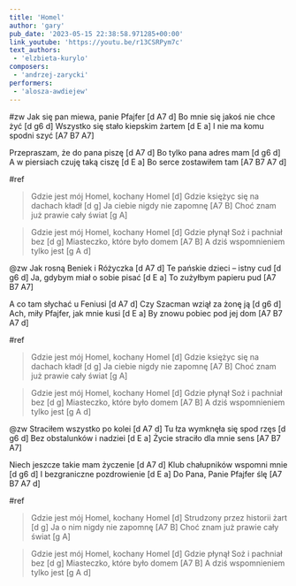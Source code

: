 ```yaml
---
title: 'Homel'
author: 'gary'
pub_date: '2023-05-15 22:38:58.971285+00:00'
link_youtube: 'https://youtu.be/r13CSRPym7c'
text_authors:
 - 'elzbieta-kurylo'
composers:
 - 'andrzej-zarycki'
performers:
 - 'alosza-awdiejew'
---
```


#zw
Jak się pan miewa, panie Pfajfer [d A7 d]
Bo mnie się jakoś nie chce żyć [d g6 d]
Wszystko się stało kiepskim żartem [d E a]
I nie ma komu spodni szyć [A7 B7 A7]

Przepraszam, że do pana piszę [d A7 d]
Bo tylko pana adres mam [d g6 d]
A w piersiach czuję taką ciszę [d E a]
Bo serce zostawiłem tam [A7 B7 A7 d]

#ref
>Gdzie jest mój Homel, kochany Homel [d]
>Gdzie księżyc się  na dachach kładł [d g]
>Ja ciebie nigdy nie zapomnę [A7 B]
>Choć znam już prawie cały świat [g A]

>Gdzie jest mój Homel, kochany Homel [d]
>Gdzie płynął Soż i pachniał bez [d g]
>Miasteczko, które było domem [A7 B]
>A dziś wspomnieniem tylko jest  [g A d]

@zw
Jak rosną Beniek i Różyczka [d A7 d]
Te pańskie dzieci – istny cud [d g6 d]
Ja, gdybym miał o sobie pisać [d E a]
To zużyłbym papieru pud [A7 B7 A7]

A co tam słychać u Feniusi [d A7 d]
Czy Szacman wziął za żonę ją [d g6 d]
Ach, miły Pfajfer, jak mnie kusi [d E a]
By znowu pobiec pod jej dom [A7 B7 A7 d]

#ref
>Gdzie jest mój Homel, kochany Homel [d]
>Gdzie księżyc się na dachach kładł [d g]
>Ja ciebie nigdy nie zapomnę [A7 B]
>Choć znam już prawie cały świat [g A]

>Gdzie jest mój Homel, kochany Homel [d]
>Gdzie płynął Soż i pachniał bez [d g]
>Miasteczko, które było domem [A7 B]
>A dziś wspomnieniem tylko jest  [g A d]

@zw
Straciłem wszystko po kolei [d A7 d]
Tu łza wymknęła się spod rzęs [d g6 d]
Bez obstalunków i nadziei [d E a]
Życie straciło dla mnie sens [A7 B7 A7]

Niech jeszcze takie mam życzenie [d A7 d]
Klub chałupników wspomni mnie [d g6 d]
I bezgraniczne pozdrowienie [d E a]
Do Pana, Panie Pfajfer ślę [A7 B7 A7 d]

#ref
>Gdzie jest mój Homel, kochany Homel [d]
>Strudzony przez historii żart [d g]
>Ja o nim nigdy nie zapomnę [A7 B]
>Choć znam już prawie cały świat [g A]

>Gdzie jest mój Homel, kochany Homel [d]
>Gdzie płynął Soż i pachniał bez [d g]
>Miasteczko, które było domem [A7 B]
>A dziś wspomnieniem tylko jest  [g A d]